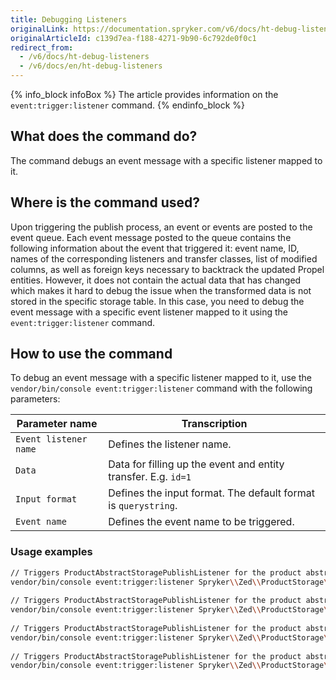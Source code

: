 ```yaml
---
title: Debugging Listeners
originalLink: https://documentation.spryker.com/v6/docs/ht-debug-listeners
originalArticleId: c139d7ea-f188-4271-9b90-6c792de0f0c1
redirect_from:
  - /v6/docs/ht-debug-listeners
  - /v6/docs/en/ht-debug-listeners
---
```


{% info_block infoBox %}
The article provides information on the `event:trigger:listener` command.
{% endinfo_block %}

## What does the command do?
The command debugs an event message with a specific listener mapped to it.

## Where is the command used?
Upon triggering the publish process, an event or events are posted to the event queue. Each event message posted to the queue contains the following information about the event that triggered it: event name, ID, names of the corresponding listeners and transfer classes, list of modified columns, as well as foreign keys necessary to backtrack the updated Propel entities. However, it does not contain the actual data that has changed which makes it hard to debug the issue when the transformed data is not stored in the specific storage table. In this case, you need to debug the event message with a specific event listener mapped to it using the `event:trigger:listener` command.

## How to use the command
To debug an event message with a specific listener mapped to it, use the `vendor/bin/console event:trigger:listener` command with the following parameters:

| Parameter name | Transcription |
| --- | --- |
| `Event listener name` | Defines the listener name. |
| `Data` | Data for filling up the event and entity transfer. E.g. `id=1` |
| `Input format` |Defines the input format. The default format is `querystring`.   |
| `Event name` | Defines the event name to be triggered. |

### Usage examples

```bash
// Triggers ProductAbstractStoragePublishListener for the product abstract with ID equal to 1.
vendor/bin/console event:trigger:listener Spryker\\Zed\\ProductStorage\\Communication\\Plugin\\Event\\Listener\\ProductAbstractStoragePublishListener id=1
 
// Triggers ProductAbstractStoragePublishListener for the product abstract with {additional data} and ID equal to 1 .
vendor/bin/console event:trigger:listener Spryker\\Zed\\ProductStorage\\Communication\\Plugin\\Event\\Listener\\ProductAbstractStoragePublishListener id=1{additional data}
 
// Triggers ProductAbstractStoragePublishListener for the product abstract with ID equal to 1. The output is in json format.
vendor/bin/console event:trigger:listener Spryker\\Zed\\ProductStorage\\Communication\\Plugin\\Event\\Listener\\ProductAbstractStoragePublishListener {\"id\":1} -f json
 
// Triggers ProductAbstractStoragePublishListener for the product abstract with the  PRODUCT_ABSTRACT_PUBLISH event name and ID equal to 1. The output is in json format.
vendor/bin/console event:trigger:listener Spryker\\Zed\\ProductStorage\\Communication\\Plugin\\Event\\Listener\\ProductAbstractStoragePublishListener {\"id\":1} -f json -e PRODUCT_ABSTRACT_PUBLISH
```

<!-- Last review date: Mar 9, 2019 -by Oleksandr Myrnyi, Andrii Tserkovnyi-->
